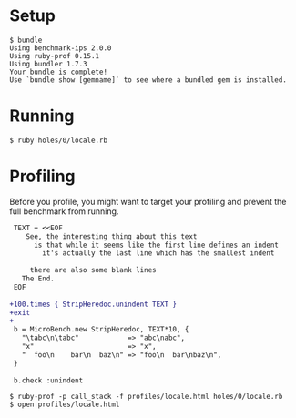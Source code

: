 Setup
=====

    $ bundle
    Using benchmark-ips 2.0.0
    Using ruby-prof 0.15.1
    Using bundler 1.7.3
    Your bundle is complete!
    Use `bundle show [gemname]` to see where a bundled gem is installed.

Running
=======

    $ ruby holes/0/locale.rb

Profiling
=========

Before you profile, you might want to target your profiling and prevent the full benchmark from running.

```diff
 TEXT = <<EOF
    See, the interesting thing about this text
      is that while it seems like the first line defines an indent
        it's actually the last line which has the smallest indent
 
     there are also some blank lines
   The End.
 EOF
 
+100.times { StripHeredoc.unindent TEXT }
+exit
+
 b = MicroBench.new StripHeredoc, TEXT*10, {
   "\tabc\n\tabc"            => "abc\nabc",
   "x"                       => "x",
   "  foo\n    bar\n  baz\n" => "foo\n  bar\nbaz\n",
 }
 
 b.check :unindent
```

    $ ruby-prof -p call_stack -f profiles/locale.html holes/0/locale.rb
    $ open profiles/locale.html
